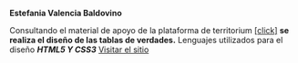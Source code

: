 **Estefania  Valencia Baldovino** 

Consultando el material de apoyo de la plataforma de territorium [[click]](https://sena.territorio.la/content/index.php/institucion/Titulada/institution/SENA/Tecnologia/228118/Contenido/OVA/CF12/index.html#/) **se realiza el diseño de las tablas de verdades.** Lenguajes utilizados para el diseño ***HTML5 Y CSS3*** [Visitar el sitio]( https://estefaniavalenciabaldovinoadso.github.io/Actividad-de-aprendizaje-GA3-220501093-AA1/)
 